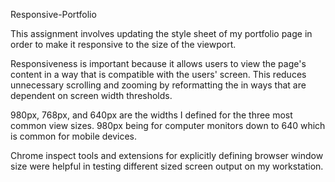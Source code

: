Responsive-Portfolio

This assignment involves updating the style sheet of my portfolio page in order to make it responsive to the size of the viewport.

Responsiveness is important because it allows users to view the page's content in a way that is compatible with the users' screen.  This reduces unnecessary scrolling and zooming by reformatting the in ways that are dependent on screen width thresholds.

980px, 768px, and 640px are the widths I defined for the three most common view sizes.
980px being for computer monitors down to 640 which is common for mobile devices.

Chrome inspect tools and extensions for explicitly defining browser window size were helpful in testing different sized screen output on my workstation.